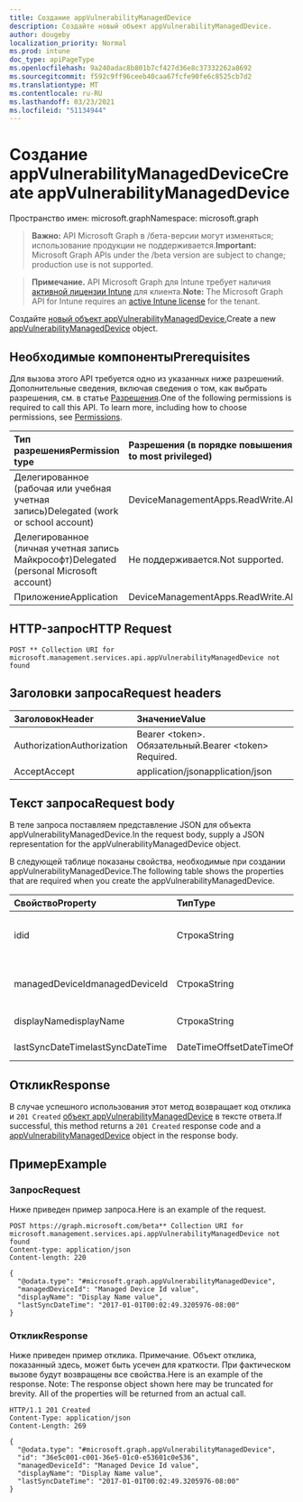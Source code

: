 ```yaml
---
title: Создание appVulnerabilityManagedDevice
description: Создайте новый объект appVulnerabilityManagedDevice.
author: dougeby
localization_priority: Normal
ms.prod: intune
doc_type: apiPageType
ms.openlocfilehash: 9a240adac8b801b7cf427d36e8c37332262a8692
ms.sourcegitcommit: f592c9ff96ceeb40caa67fcfe90fe6c8525cb7d2
ms.translationtype: MT
ms.contentlocale: ru-RU
ms.lasthandoff: 03/23/2021
ms.locfileid: "51134944"
---
```

# <a name="create-appvulnerabilitymanageddevice"></a><span data-ttu-id="3963b-103">Создание appVulnerabilityManagedDevice</span><span class="sxs-lookup"><span data-stu-id="3963b-103">Create appVulnerabilityManagedDevice</span></span>

<span data-ttu-id="3963b-104">Пространство имен: microsoft.graph</span><span class="sxs-lookup"><span data-stu-id="3963b-104">Namespace: microsoft.graph</span></span>

> <span data-ttu-id="3963b-105">**Важно:** API Microsoft Graph в /бета-версии могут изменяться; использование продукции не поддерживается.</span><span class="sxs-lookup"><span data-stu-id="3963b-105">**Important:** Microsoft Graph APIs under the /beta version are subject to change; production use is not supported.</span></span>

> <span data-ttu-id="3963b-106">**Примечание.** API Microsoft Graph для Intune требует наличия [активной лицензии Intune](https://go.microsoft.com/fwlink/?linkid=839381) для клиента.</span><span class="sxs-lookup"><span data-stu-id="3963b-106">**Note:** The Microsoft Graph API for Intune requires an [active Intune license](https://go.microsoft.com/fwlink/?linkid=839381) for the tenant.</span></span>

<span data-ttu-id="3963b-107">Создайте [новый объект appVulnerabilityManagedDevice.](../resources/intune-partnerintegration-appvulnerabilitymanageddevice.md)</span><span class="sxs-lookup"><span data-stu-id="3963b-107">Create a new [appVulnerabilityManagedDevice](../resources/intune-partnerintegration-appvulnerabilitymanageddevice.md) object.</span></span>

## <a name="prerequisites"></a><span data-ttu-id="3963b-108">Необходимые компоненты</span><span class="sxs-lookup"><span data-stu-id="3963b-108">Prerequisites</span></span>
<span data-ttu-id="3963b-p101">Для вызова этого API требуется одно из указанных ниже разрешений. Дополнительные сведения, включая сведения о том, как выбрать разрешения, см. в статье [Разрешения](/graph/permissions-reference).</span><span class="sxs-lookup"><span data-stu-id="3963b-p101">One of the following permissions is required to call this API. To learn more, including how to choose permissions, see [Permissions](/graph/permissions-reference).</span></span>

|<span data-ttu-id="3963b-111">Тип разрешения</span><span class="sxs-lookup"><span data-stu-id="3963b-111">Permission type</span></span>|<span data-ttu-id="3963b-112">Разрешения (в порядке повышения привилегий)</span><span class="sxs-lookup"><span data-stu-id="3963b-112">Permissions (from least to most privileged)</span></span>|
|:---|:---|
|<span data-ttu-id="3963b-113">Делегированное (рабочая или учебная учетная запись)</span><span class="sxs-lookup"><span data-stu-id="3963b-113">Delegated (work or school account)</span></span>|<span data-ttu-id="3963b-114">DeviceManagementApps.ReadWrite.All</span><span class="sxs-lookup"><span data-stu-id="3963b-114">DeviceManagementApps.ReadWrite.All</span></span>|
|<span data-ttu-id="3963b-115">Делегированное (личная учетная запись Майкрософт)</span><span class="sxs-lookup"><span data-stu-id="3963b-115">Delegated (personal Microsoft account)</span></span>|<span data-ttu-id="3963b-116">Не поддерживается.</span><span class="sxs-lookup"><span data-stu-id="3963b-116">Not supported.</span></span>|
|<span data-ttu-id="3963b-117">Приложение</span><span class="sxs-lookup"><span data-stu-id="3963b-117">Application</span></span>|<span data-ttu-id="3963b-118">DeviceManagementApps.ReadWrite.All</span><span class="sxs-lookup"><span data-stu-id="3963b-118">DeviceManagementApps.ReadWrite.All</span></span>|

## <a name="http-request"></a><span data-ttu-id="3963b-119">HTTP-запрос</span><span class="sxs-lookup"><span data-stu-id="3963b-119">HTTP Request</span></span>
<!-- {
  "blockType": "ignored"
}
-->
``` http
POST ** Collection URI for microsoft.management.services.api.appVulnerabilityManagedDevice not found
```

## <a name="request-headers"></a><span data-ttu-id="3963b-120">Заголовки запроса</span><span class="sxs-lookup"><span data-stu-id="3963b-120">Request headers</span></span>
|<span data-ttu-id="3963b-121">Заголовок</span><span class="sxs-lookup"><span data-stu-id="3963b-121">Header</span></span>|<span data-ttu-id="3963b-122">Значение</span><span class="sxs-lookup"><span data-stu-id="3963b-122">Value</span></span>|
|:---|:---|
|<span data-ttu-id="3963b-123">Authorization</span><span class="sxs-lookup"><span data-stu-id="3963b-123">Authorization</span></span>|<span data-ttu-id="3963b-124">Bearer &lt;token&gt;. Обязательный.</span><span class="sxs-lookup"><span data-stu-id="3963b-124">Bearer &lt;token&gt; Required.</span></span>|
|<span data-ttu-id="3963b-125">Accept</span><span class="sxs-lookup"><span data-stu-id="3963b-125">Accept</span></span>|<span data-ttu-id="3963b-126">application/json</span><span class="sxs-lookup"><span data-stu-id="3963b-126">application/json</span></span>|

## <a name="request-body"></a><span data-ttu-id="3963b-127">Текст запроса</span><span class="sxs-lookup"><span data-stu-id="3963b-127">Request body</span></span>
<span data-ttu-id="3963b-128">В теле запроса поставляем представление JSON для объекта appVulnerabilityManagedDevice.</span><span class="sxs-lookup"><span data-stu-id="3963b-128">In the request body, supply a JSON representation for the appVulnerabilityManagedDevice object.</span></span>

<span data-ttu-id="3963b-129">В следующей таблице показаны свойства, необходимые при создании appVulnerabilityManagedDevice.</span><span class="sxs-lookup"><span data-stu-id="3963b-129">The following table shows the properties that are required when you create the appVulnerabilityManagedDevice.</span></span>

|<span data-ttu-id="3963b-130">Свойство</span><span class="sxs-lookup"><span data-stu-id="3963b-130">Property</span></span>|<span data-ttu-id="3963b-131">Тип</span><span class="sxs-lookup"><span data-stu-id="3963b-131">Type</span></span>|<span data-ttu-id="3963b-132">Описание</span><span class="sxs-lookup"><span data-stu-id="3963b-132">Description</span></span>|
|:---|:---|:---|
|<span data-ttu-id="3963b-133">id</span><span class="sxs-lookup"><span data-stu-id="3963b-133">id</span></span>|<span data-ttu-id="3963b-134">Строка</span><span class="sxs-lookup"><span data-stu-id="3963b-134">String</span></span>|<span data-ttu-id="3963b-135">Ключ сущности и ID устройства AAD.</span><span class="sxs-lookup"><span data-stu-id="3963b-135">The entity key, and AAD device ID.</span></span>|
|<span data-ttu-id="3963b-136">managedDeviceId</span><span class="sxs-lookup"><span data-stu-id="3963b-136">managedDeviceId</span></span>|<span data-ttu-id="3963b-137">Строка</span><span class="sxs-lookup"><span data-stu-id="3963b-137">String</span></span>|<span data-ttu-id="3963b-138">ID управляемого устройства Intune.</span><span class="sxs-lookup"><span data-stu-id="3963b-138">The Intune managed device ID.</span></span>|
|<span data-ttu-id="3963b-139">displayName</span><span class="sxs-lookup"><span data-stu-id="3963b-139">displayName</span></span>|<span data-ttu-id="3963b-140">Строка</span><span class="sxs-lookup"><span data-stu-id="3963b-140">String</span></span>|<span data-ttu-id="3963b-141">Имя устройства.</span><span class="sxs-lookup"><span data-stu-id="3963b-141">The device name.</span></span>|
|<span data-ttu-id="3963b-142">lastSyncDateTime</span><span class="sxs-lookup"><span data-stu-id="3963b-142">lastSyncDateTime</span></span>|<span data-ttu-id="3963b-143">DateTimeOffset</span><span class="sxs-lookup"><span data-stu-id="3963b-143">DateTimeOffset</span></span>|<span data-ttu-id="3963b-144">Дата создания.</span><span class="sxs-lookup"><span data-stu-id="3963b-144">The created date.</span></span>|



## <a name="response"></a><span data-ttu-id="3963b-145">Отклик</span><span class="sxs-lookup"><span data-stu-id="3963b-145">Response</span></span>
<span data-ttu-id="3963b-146">В случае успешного использования этот метод возвращает код отклика и `201 Created` [объект appVulnerabilityManagedDevice](../resources/intune-partnerintegration-appvulnerabilitymanageddevice.md) в тексте ответа.</span><span class="sxs-lookup"><span data-stu-id="3963b-146">If successful, this method returns a `201 Created` response code and a [appVulnerabilityManagedDevice](../resources/intune-partnerintegration-appvulnerabilitymanageddevice.md) object in the response body.</span></span>

## <a name="example"></a><span data-ttu-id="3963b-147">Пример</span><span class="sxs-lookup"><span data-stu-id="3963b-147">Example</span></span>

### <a name="request"></a><span data-ttu-id="3963b-148">Запрос</span><span class="sxs-lookup"><span data-stu-id="3963b-148">Request</span></span>
<span data-ttu-id="3963b-149">Ниже приведен пример запроса.</span><span class="sxs-lookup"><span data-stu-id="3963b-149">Here is an example of the request.</span></span>
``` http
POST https://graph.microsoft.com/beta** Collection URI for microsoft.management.services.api.appVulnerabilityManagedDevice not found
Content-type: application/json
Content-length: 220

{
  "@odata.type": "#microsoft.graph.appVulnerabilityManagedDevice",
  "managedDeviceId": "Managed Device Id value",
  "displayName": "Display Name value",
  "lastSyncDateTime": "2017-01-01T00:02:49.3205976-08:00"
}
```

### <a name="response"></a><span data-ttu-id="3963b-150">Отклик</span><span class="sxs-lookup"><span data-stu-id="3963b-150">Response</span></span>
<span data-ttu-id="3963b-p102">Ниже приведен пример отклика. Примечание. Объект отклика, показанный здесь, может быть усечен для краткости. При фактическом вызове будут возвращены все свойства.</span><span class="sxs-lookup"><span data-stu-id="3963b-p102">Here is an example of the response. Note: The response object shown here may be truncated for brevity. All of the properties will be returned from an actual call.</span></span>
``` http
HTTP/1.1 201 Created
Content-Type: application/json
Content-Length: 269

{
  "@odata.type": "#microsoft.graph.appVulnerabilityManagedDevice",
  "id": "36e5c001-c001-36e5-01c0-e53601c0e536",
  "managedDeviceId": "Managed Device Id value",
  "displayName": "Display Name value",
  "lastSyncDateTime": "2017-01-01T00:02:49.3205976-08:00"
}
```




